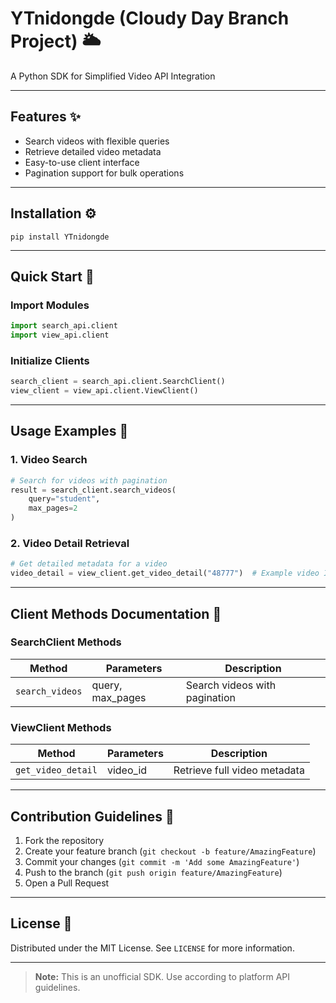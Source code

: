 # YTnidongde (Cloudy Day Branch Project) 🌥️

A Python SDK for Simplified Video API Integration

---

## Features ✨
- Search videos with flexible queries
- Retrieve detailed video metadata
- Easy-to-use client interface
- Pagination support for bulk operations

---

## Installation ⚙️

```shell
pip install YTnidongde
```

---

## Quick Start 🚀

### Import Modules
```python
import search_api.client
import view_api.client
```

### Initialize Clients
```python
search_client = search_api.client.SearchClient()
view_client = view_api.client.ViewClient()
```

---

## Usage Examples 🎯

### 1. Video Search
```python
# Search for videos with pagination
result = search_client.search_videos(
    query="student",
    max_pages=2
)
```

### 2. Video Detail Retrieval
```python
# Get detailed metadata for a video
video_detail = view_client.get_video_detail("48777")  # Example video ID
```

---

## Client Methods Documentation 📖

### SearchClient Methods
| Method          | Parameters         | Description                     |
|------------------|--------------------|---------------------------------|
| `search_videos`  | query, max_pages   | Search videos with pagination   |

### ViewClient Methods
| Method               | Parameters | Description                      |
|----------------------|------------|----------------------------------|
| `get_video_detail`   | video_id   | Retrieve full video metadata     |

---

## Contribution Guidelines 🤝
1. Fork the repository
2. Create your feature branch (`git checkout -b feature/AmazingFeature`)
3. Commit your changes (`git commit -m 'Add some AmazingFeature'`)
4. Push to the branch (`git push origin feature/AmazingFeature`)
5. Open a Pull Request

---

## License 📄
Distributed under the MIT License. See `LICENSE` for more information.

---

> **Note:** This is an unofficial SDK. Use according to platform API guidelines.
